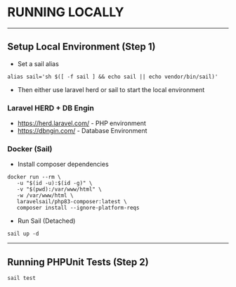 # RUNNING LOCALLY

---------------------------------------------------------

## Setup Local Environment (Step 1)

- Set a sail alias
```shell
alias sail='sh $([ -f sail ] && echo sail || echo vendor/bin/sail)'
````
- Then either use laravel herd or sail to start the local environment

### Laravel HERD + DB Engin
- https://herd.laravel.com/ - PHP environment
- https://dbngin.com/ - Database Environment

### Docker (Sail)
- Install composer dependencies
 ```shell
docker run --rm \
    -u "$(id -u):$(id -g)" \
    -v "$(pwd):/var/www/html" \
    -w /var/www/html \
    laravelsail/php83-composer:latest \
    composer install --ignore-platform-reqs
```
- Run Sail (Detached)
```shell
sail up -d
```
---------------------------------------------------------
## Running PHPUnit Tests (Step 2)
```shell
sail test
```
